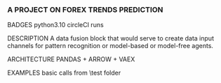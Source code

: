 ### A PROJECT ON FOREX TRENDS PREDICTION

BADGES
python3.10 
circleCI runs

DESCRIPTION
A data fusion block that would serve to create data input channels for 
pattern recognition or model-based or model-free agents.

ARCHITECTURE
PANDAS + ARROW + VAEX

EXAMPLES
basic calls from \test folder